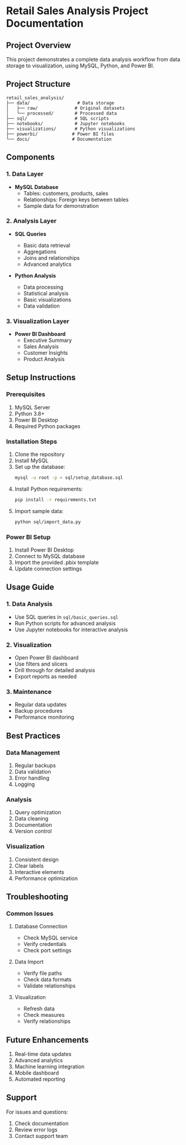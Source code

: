 # Retail Sales Analysis Project Documentation

## Project Overview
This project demonstrates a complete data analysis workflow from data storage to visualization, using MySQL, Python, and Power BI.

## Project Structure
```
retail_sales_analysis/
├── data/                  # Data storage
│   ├── raw/              # Original datasets
│   └── processed/        # Processed data
├── sql/                  # SQL scripts
├── notebooks/            # Jupyter notebooks
├── visualizations/       # Python visualizations
├── powerbi/             # Power BI files
└── docs/                # Documentation
```

## Components

### 1. Data Layer
- **MySQL Database**
  - Tables: customers, products, sales
  - Relationships: Foreign keys between tables
  - Sample data for demonstration

### 2. Analysis Layer
- **SQL Queries**
  - Basic data retrieval
  - Aggregations
  - Joins and relationships
  - Advanced analytics

- **Python Analysis**
  - Data processing
  - Statistical analysis
  - Basic visualizations
  - Data validation

### 3. Visualization Layer
- **Power BI Dashboard**
  - Executive Summary
  - Sales Analysis
  - Customer Insights
  - Product Analysis

## Setup Instructions

### Prerequisites
1. MySQL Server
2. Python 3.8+
3. Power BI Desktop
4. Required Python packages

### Installation Steps
1. Clone the repository
2. Install MySQL
3. Set up the database:
   ```bash
   mysql -u root -p < sql/setup_database.sql
   ```
4. Install Python requirements:
   ```bash
   pip install -r requirements.txt
   ```
5. Import sample data:
   ```bash
   python sql/import_data.py
   ```

### Power BI Setup
1. Install Power BI Desktop
2. Connect to MySQL database
3. Import the provided .pbix template
4. Update connection settings

## Usage Guide

### 1. Data Analysis
- Use SQL queries in `sql/basic_queries.sql`
- Run Python scripts for advanced analysis
- Use Jupyter notebooks for interactive analysis

### 2. Visualization
- Open Power BI dashboard
- Use filters and slicers
- Drill through for detailed analysis
- Export reports as needed

### 3. Maintenance
- Regular data updates
- Backup procedures
- Performance monitoring

## Best Practices

### Data Management
1. Regular backups
2. Data validation
3. Error handling
4. Logging

### Analysis
1. Query optimization
2. Data cleaning
3. Documentation
4. Version control

### Visualization
1. Consistent design
2. Clear labels
3. Interactive elements
4. Performance optimization

## Troubleshooting

### Common Issues
1. Database Connection
   - Check MySQL service
   - Verify credentials
   - Check port settings

2. Data Import
   - Verify file paths
   - Check data formats
   - Validate relationships

3. Visualization
   - Refresh data
   - Check measures
   - Verify relationships

## Future Enhancements
1. Real-time data updates
2. Advanced analytics
3. Machine learning integration
4. Mobile dashboard
5. Automated reporting

## Support
For issues and questions:
1. Check documentation
2. Review error logs
3. Contact support team 